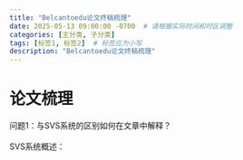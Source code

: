 ```yaml
---
title: "Belcantoedu论文终稿梳理"
date: 2025-05-13 09:00:00 -0700  # 请根据实际时间和时区调整
categories: [主分类, 子分类]
tags: [标签1, 标签2]  # 标签应为小写
description: "Belcantoedu论文终稿梳理"
---
```

# 论文梳理
问题1：与SVS系统的区别如何在文章中解释？<br>  
SVS系统概述：
